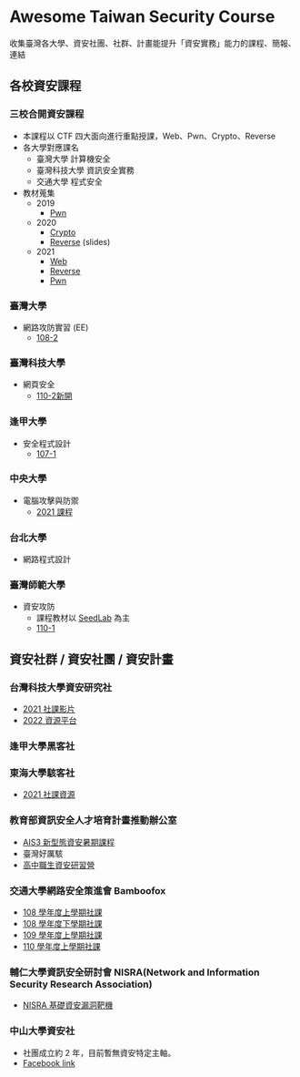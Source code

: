 # Awesome Taiwan Security Course
收集臺灣各大學、資安社團、社群、計畫能提升「資安實務」能力的課程、簡報、連結


## 各校資安課程

### 三校合開資安課程
  - 本課程以 CTF 四大面向進行重點授課，Web、Pwn、Crypto、Reverse
  - 各大學對應課名
    - 臺灣大學 計算機安全
    - 臺灣科技大學 資訊安全實務
    - 交通大學 程式安全
  - 教材蒐集
    - 2019
      - [Pwn](https://github.com/yuawn/NTU-Computer-Security)
    - 2020
      - [Crypto](https://github.com/oalieno/Crypto-Course)
      - [Reverse](https://speakerdeck.com/terrynini) (slides)
    - 2021
      - [Web](https://github.com/splitline/How-to-Hack-Websites)
      - [Reverse](https://github.com/LJP-TW/NYCU-Secure-Programming)
      - [Pwn](https://github.com/u1f383/Software-Security-2021)

### 臺灣大學
- 網路攻防實習 (EE)
  - [108-2](http://nol.ntu.edu.tw/nol/coursesearch/print_table.php?course_id=921%20U2660&class=&dpt_code=9210&ser_no=17389&semester=108-2&lang=CH) 

### 臺灣科技大學
- 網頁安全
  - [110-2新開](https://github.com/fei3363/WebSecurityCourse)

### 逢甲大學
- 安全程式設計
  - [107-1](https://github.com/123ojp/107SecureCodingTA)

### 中央大學
- 電腦攻擊與防禦
  -  [2021 課程](https://staff.csie.ncu.edu.tw/hsufh/COURSES/FALL2021/attackdefense.html)

### 台北大學
- 網路程式設計

### 臺灣師範大學
- 資安攻防
  - 課程教材以 [SeedLab](https://seedsecuritylabs.org/labs.html) 為主 
  - [110-1](https://sites.google.com/gapps.ntnu.edu.tw/neokent/teaching/2021fall-information-security-a-hands-on-approach?authuser=0)

## 資安社群 / 資安社團 / 資安計畫

### 台灣科技大學資安研究社
- [2021 社課影片](https://www.youtube.com/watch?v=6WpsrWXyS6U&list=PLHP-B3mcSY_5r5AJsZyTZLwjX9z8v_b5x&index=11&ab_channel=NTUSTISC%EF%BC%8D%E5%8F%B0%E7%A7%91%E5%A4%A7%E8%B3%87%E8%A8%8A%E5%AE%89%E5%85%A8%E7%A0%94%E7%A9%B6%E7%A4%BE)
- [2022 資源平台](https://ntusthack.feifei.tw/)

### 逢甲大學黑客社

### 東海大學駭客社
- [2021 社課資源](https://github.com/jonafk555/2021Thu_Hackers_Club_WebSec)

### 教育部資訊安全人才培育計畫推動辦公室
- [AIS3 新型態資安暑期課程](https://ais3.org)
- 臺灣好厲駭
- [高中職生資安研習營](https://www.facebook.com/高中職生資安研習營-455550404836569/)

### 交通大學網路安全策進會 Bamboofox
- [108 學年度上學期社課](https://bamboofox.cs.nctu.edu.tw/courses/7/materials)
- [108 學年度下學期社課](https://bamboofox.cs.nctu.edu.tw/courses/9/materials)
- [109 學年度上學期社課](https://bamboofox.cs.nctu.edu.tw/courses/12/materials)
- [110 學年度上學期社課](https://bamboofox.cs.nctu.edu.tw/courses/13/materials)

### 輔仁大學資訊安全研討會 NISRA(Network and Information Security Research Association)
- [NISRA 基礎資安漏洞靶機](https://github.com/N15RA/nisra-target-drone)

### 中山大學資安社
- 社團成立約 2 年，目前暫無資安特定主軸。
- [Facebook link](https://www.facebook.com/nsysuisc/)

